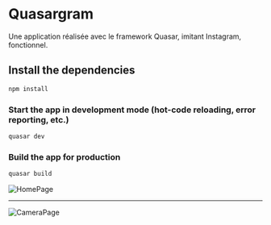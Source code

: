 # Quasargram

Une application réalisée avec le framework Quasar, imitant Instagram, fonctionnel.
## Install the dependencies
```bash
npm install
```

### Start the app in development mode (hot-code reloading, error reporting, etc.)
```bash
quasar dev
```


### Build the app for production
```bash
quasar build
```
![HomePage](https://zupimages.net/up/20/51/exuz.png)

--------------------

![CameraPage](https://zupimages.net/up/20/51/iu25.png)

